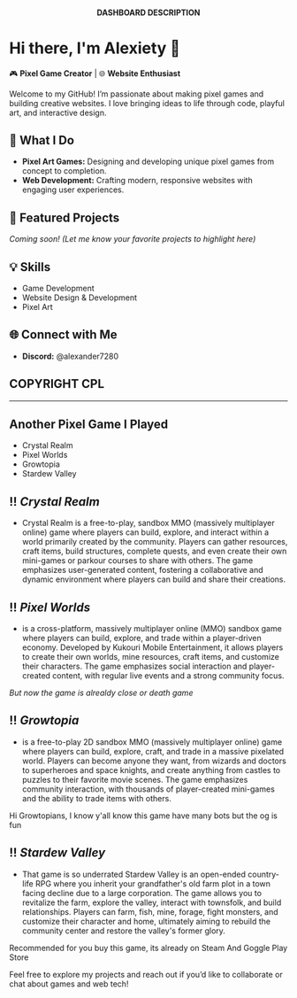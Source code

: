 <center>
  <h4>
   <b>
     DASHBOARD DESCRIPTION
   </b>
  </h4>
</center>
 <p>
 <p>

# Hi there, I'm Alexiety 👋

🎮 **Pixel Game Creator** | 🌐 **Website Enthusiast**

Welcome to my GitHub! I’m passionate about making pixel games and building creative websites. I love bringing ideas to life through code, playful art, and interactive design.

## 🎲 What I Do

- **Pixel Art Games:** Designing and developing unique pixel games from concept to completion.
- **Web Development:** Crafting modern, responsive websites with engaging user experiences.

## 🚀 Featured Projects
*Coming soon! (Let me know your favorite projects to highlight here)*

## 💡 Skills
- Game Development
- Website Design & Development
- Pixel Art

## 🌐 Connect with Me
- **Discord:** @alexander7280



## COPYRIGHT CPL 
---
## Another Pixel Game I Played
- Crystal Realm
- Pixel Worlds
- Growtopia
- Stardew Valley

## !! *Crystal Realm* 
- Crystal Realm is
 a free-to-play, sandbox MMO (massively multiplayer online) game where players can build, explore, and interact within a world primarily created by the community. Players can gather resources, craft items, build structures, complete quests, and even create their own mini-games or parkour courses to share with others. The game emphasizes user-generated content, fostering a collaborative and dynamic environment where players can build and share their creations. 

 ## !! *Pixel Worlds*
 - is a cross-platform, massively multiplayer online (MMO) sandbox game where players can build, explore, and trade within a player-driven economy. Developed by Kukouri Mobile Entertainment, it allows players to create their own worlds, mine resources, craft items, and customize their characters. The game emphasizes social interaction and player-created content, with regular live events and a strong community focus.

 *But now the game is alrealdy close or death game*

 ## !! *Growtopia*
 - is a free-to-play 2D sandbox MMO (massively multiplayer online) game where players can build, explore, craft, and trade in a massive pixelated world. Players can become anyone they want, from wizards and doctors to superheroes and space knights, and create anything from castles to puzzles to their favorite movie scenes. The game emphasizes community interaction, with thousands of player-created mini-games and the ability to trade items with others. 

 Hi Growtopians, I know y'all know this game have many bots but the og is fun 

 ## !! *Stardew Valley*
 - That game is so underrated Stardew Valley is an open-ended country-life RPG where you inherit your grandfather's old farm plot in a town facing decline due to a large corporation. The game allows you to revitalize the farm, explore the valley, interact with townsfolk, and build relationships. Players can farm, fish, mine, forage, fight monsters, and customize their character and home, ultimately aiming to rebuild the community center and restore the valley's former glory. 

 Recommended for you buy this game, its already on Steam And Goggle Play Store


Feel free to explore my projects and reach out if you’d like to collaborate or chat about games and web tech!